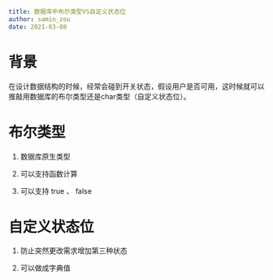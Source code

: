 ```yaml
title: 数据库中布尔类型VS自定义状态位
author: samin_zou
date: 2021-03-08
```

# 背景

在设计数据结构的时候，经常会碰到开关状态，假设用户是否可用，这时候就可以推敲用数据库的布尔类型还是char类型（自定义状态位）。

# 布尔类型

1. 数据库原生类型

2. 可以支持函数计算

3. 可以支持 true 、 false

# 自定义状态位

1. 防止突然更改需求增加第三种状态

2. 可以做成字典值